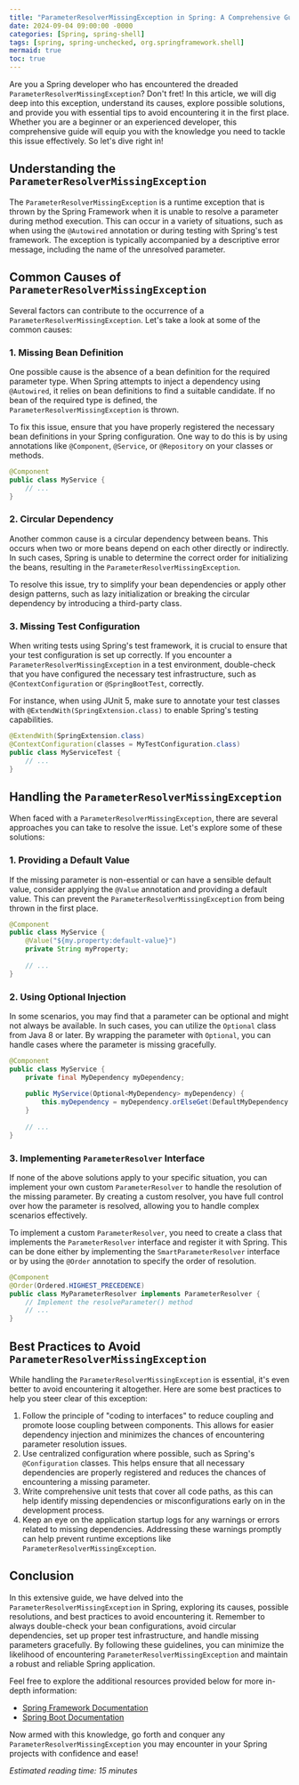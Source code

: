 ```yaml
---
title: "ParameterResolverMissingException in Spring: A Comprehensive Guide"
date: 2024-09-04 09:00:00 -0000
categories: [Spring, spring-shell]
tags: [spring, spring-unchecked, org.springframework.shell]
mermaid: true
toc: true
---
```



Are you a Spring developer who has encountered the dreaded `ParameterResolverMissingException`? Don't fret! In this article, we will dig deep into this exception, understand its causes, explore possible solutions, and provide you with essential tips to avoid encountering it in the first place. Whether you are a beginner or an experienced developer, this comprehensive guide will equip you with the knowledge you need to tackle this issue effectively. So let's dive right in!

## Understanding the `ParameterResolverMissingException`

The `ParameterResolverMissingException` is a runtime exception that is thrown by the Spring Framework when it is unable to resolve a parameter during method execution. This can occur in a variety of situations, such as when using the `@Autowired` annotation or during testing with Spring's test framework. The exception is typically accompanied by a descriptive error message, including the name of the unresolved parameter.

## Common Causes of `ParameterResolverMissingException`

Several factors can contribute to the occurrence of a `ParameterResolverMissingException`. Let's take a look at some of the common causes:

### 1. Missing Bean Definition

One possible cause is the absence of a bean definition for the required parameter type. When Spring attempts to inject a dependency using `@Autowired`, it relies on bean definitions to find a suitable candidate. If no bean of the required type is defined, the `ParameterResolverMissingException` is thrown.

To fix this issue, ensure that you have properly registered the necessary bean definitions in your Spring configuration. One way to do this is by using annotations like `@Component`, `@Service`, or `@Repository` on your classes or methods.

```java
@Component
public class MyService {
    // ...
}
```

### 2. Circular Dependency

Another common cause is a circular dependency between beans. This occurs when two or more beans depend on each other directly or indirectly. In such cases, Spring is unable to determine the correct order for initializing the beans, resulting in the `ParameterResolverMissingException`.

To resolve this issue, try to simplify your bean dependencies or apply other design patterns, such as lazy initialization or breaking the circular dependency by introducing a third-party class.

### 3. Missing Test Configuration

When writing tests using Spring's test framework, it is crucial to ensure that your test configuration is set up correctly. If you encounter a `ParameterResolverMissingException` in a test environment, double-check that you have configured the necessary test infrastructure, such as `@ContextConfiguration` or `@SpringBootTest`, correctly.

For instance, when using JUnit 5, make sure to annotate your test classes with `@ExtendWith(SpringExtension.class)` to enable Spring's testing capabilities.

```java
@ExtendWith(SpringExtension.class)
@ContextConfiguration(classes = MyTestConfiguration.class)
public class MyServiceTest {
    // ...
}
```

## Handling the `ParameterResolverMissingException`

When faced with a `ParameterResolverMissingException`, there are several approaches you can take to resolve the issue. Let's explore some of these solutions:

### 1. Providing a Default Value

If the missing parameter is non-essential or can have a sensible default value, consider applying the `@Value` annotation and providing a default value. This can prevent the `ParameterResolverMissingException` from being thrown in the first place.

```java
@Component
public class MyService {
    @Value("${my.property:default-value}")
    private String myProperty;
    
    // ...
}
```

### 2. Using Optional Injection

In some scenarios, you may find that a parameter can be optional and might not always be available. In such cases, you can utilize the `Optional` class from Java 8 or later. By wrapping the parameter with `Optional`, you can handle cases where the parameter is missing gracefully.

```java
@Component
public class MyService {
    private final MyDependency myDependency;
    
    public MyService(Optional<MyDependency> myDependency) {
        this.myDependency = myDependency.orElseGet(DefaultMyDependency::new);
    }
    
    // ...
}
```

### 3. Implementing `ParameterResolver` Interface

If none of the above solutions apply to your specific situation, you can implement your own custom `ParameterResolver` to handle the resolution of the missing parameter. By creating a custom resolver, you have full control over how the parameter is resolved, allowing you to handle complex scenarios effectively.

To implement a custom `ParameterResolver`, you need to create a class that implements the `ParameterResolver` interface and register it with Spring. This can be done either by implementing the `SmartParameterResolver` interface or by using the `@Order` annotation to specify the order of resolution.

```java
@Component
@Order(Ordered.HIGHEST_PRECEDENCE)
public class MyParameterResolver implements ParameterResolver {
    // Implement the resolveParameter() method
    // ...
}
```

## Best Practices to Avoid `ParameterResolverMissingException`

While handling the `ParameterResolverMissingException` is essential, it's even better to avoid encountering it altogether. Here are some best practices to help you steer clear of this exception:

1. Follow the principle of "coding to interfaces" to reduce coupling and promote loose coupling between components. This allows for easier dependency injection and minimizes the chances of encountering parameter resolution issues.
2. Use centralized configuration where possible, such as Spring's `@Configuration` classes. This helps ensure that all necessary dependencies are properly registered and reduces the chances of encountering a missing parameter.
3. Write comprehensive unit tests that cover all code paths, as this can help identify missing dependencies or misconfigurations early on in the development process.
4. Keep an eye on the application startup logs for any warnings or errors related to missing dependencies. Addressing these warnings promptly can help prevent runtime exceptions like `ParameterResolverMissingException`.

## Conclusion

In this extensive guide, we have delved into the `ParameterResolverMissingException` in Spring, exploring its causes, possible resolutions, and best practices to avoid encountering it. Remember to always double-check your bean configurations, avoid circular dependencies, set up proper test infrastructure, and handle missing parameters gracefully. By following these guidelines, you can minimize the likelihood of encountering `ParameterResolverMissingException` and maintain a robust and reliable Spring application.

Feel free to explore the additional resources provided below for more in-depth information:

- [Spring Framework Documentation](https://docs.spring.io/spring-framework/docs/current/reference/html/index.html)
- [Spring Boot Documentation](https://docs.spring.io/spring-boot/docs/current/reference/html/index.html)

Now armed with this knowledge, go forth and conquer any `ParameterResolverMissingException` you may encounter in your Spring projects with confidence and ease!

*Estimated reading time: 15 minutes*